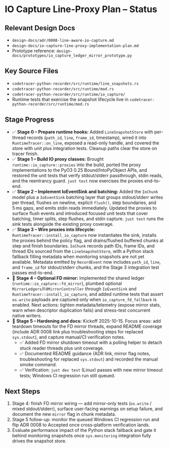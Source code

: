 # IO Capture Line-Proxy Plan – Status

## Relevant Design Docs
- `design-docs/adr/0008-line-aware-io-capture.md`
- `design-docs/io-capture-line-proxy-implementation-plan.md`
- Prototype reference: `design-docs/prototypes/io_capture_ledger_mirror_prototype.py`

## Key Source Files
- `codetracer-python-recorder/src/runtime/line_snapshots.rs`
- `codetracer-python-recorder/src/runtime/mod.rs`
- `codetracer-python-recorder/src/runtime/io_capture/`
- Runtime tests that exercise the snapshot lifecycle live in `codetracer-python-recorder/src/runtime/mod.rs`

## Stage Progress
- ✅ **Stage 0 – Prepare runtime hooks:** Added `LineSnapshotStore` with per-thread records (`path_id`, `line`, `frame_id`, timestamp), wired it into `RuntimeTracer::on_line`, exposed a read-only handle, and covered the store with unit plus integration tests. Cleanup paths clear the store on tracer finish.
- ✅ **Stage 1 – Build IO proxy classes:** Brought `runtime::io_capture::proxies` into the build, ported the proxy implementations to the PyO3 0.25 Bound/IntoPyObject APIs, and restored the unit tests that verify stdout/stderr passthrough, stdin reads, and the reentrancy guard. `just test` now exercises the proxies end-to-end.
- ✅ **Stage 2 – Implement IoEventSink and batching:** Added the `IoChunk` model plus a `IoEventSink` batching layer that groups stdout/stderr writes per thread, flushes on newline, explicit `flush()`, step boundaries, and 5 ms gaps, and emits stdin reads immediately. Updated the proxies to surface flush events and introduced focused unit tests that cover batching, timer splits, step flushes, and stdin capture. `just test` runs the sink tests alongside the existing proxy coverage.
- ✅ **Stage 3 – Wire proxies into lifecycle:** `RuntimeTracer::install_io_capture` now instantiates the sink, installs the proxies behind the policy flag, and drains/flushed buffered chunks at step and finish boundaries. `IoChunk` records path IDs, frame IDs, and thread IDs sourced from the `LineSnapshotStore`, with a Python stack fallback filling metadata when monitoring snapshots are not yet available. Metadata emitted by `RecordEvent` now includes `path_id`, `line`, and `frame_id` for stdout/stderr chunks, and the Stage 3 integration test passes end-to-end.
- 🔄 **Stage 4 – Optional FD mirror:** Implemented the shared ledger (`runtime::io_capture::fd_mirror`), plumbed optional `MirrorLedgers`/`FdMirrorController` through `IoEventSink` and `RuntimeTracer::install_io_capture`, and added runtime tests that assert `os.write` payloads are captured only when `io_capture_fd_fallback` is enabled. Next actions: tighten metadata/telemetry (expose mirror stats, warn when descriptor duplication fails) and stress-test concurrent native writers.
- 🔄 **Stage 5 – Hardening and docs:** Kickoff 2025-10-15. Focus areas: add teardown timeouts for the FD mirror threads, expand README coverage (include ADR 0008 link plus troubleshooting steps for replaced `sys.stdout`), and capture manual/CI verification notes.
  - ✅ Added FD mirror shutdown timeout with a polling helper to detach stuck reader threads plus unit coverage.
  - ✅ Documented README guidance (ADR link, mirror flag notes, troubleshooting for replaced `sys.stdout`) and recorded the manual smoke command.
  - ✅ Verification: `just dev test` (Linux) passes with new mirror timeout tests; Windows CI regression run still queued.

## Next Steps
1. Stage 4: finish FD mirror wiring — add mirror-only tests (`os.write` / mixed stdout/stderr), surface user-facing warnings on setup failure, and document the new `mirror` flag in chunk metadata.
2. Stage 5 follow-up: monitor the queued Windows CI regression run and flip ADR 0008 to Accepted once cross-platform verification lands.
3. Evaluate performance impact of the Python stack fallback and gate it behind monitoring snapshots once `sys.monitoring` integration fully drives the snapshot store.
